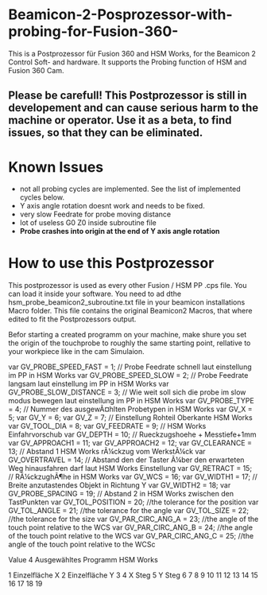 # Beamicon-2-Posprozessor-with-probing-for-Fusion-360-
This is a Postprozessor für Fusion 360 and HSM Works, for the Beamicon 2 Control Soft- and hardware. It supports the Probing function of HSM and Fusion 360 Cam.

## Please be carefull! This Postprozessor is still in developement and can cause serious harm to the machine or operator. Use it as a beta, to find issues, so that they can be eliminated.

# Known Issues

- not all probing cycles are implemented. See the list of implemented cycles below.
- Y axis angle rotation doesnt work and needs to be fixed.
- very slow Feedrate for probe moving distance
- lot of useless G0 Z0 inside subroutine file
- <b>Probe crashes into origin at the end of Y axis angle rotation</b>


# How to use this Postprozessor

This postprozessor is used as every other Fusion / HSM PP .cps file.
You can load it inside your software. You need to ad dthe hsm_probe_beamicon2_subroutine.txt file in your beamicon installations Macro folder.
This file contains the original Beamicon2 Macros, that where edited to fit the Postprozessors output.

Befor starting a created programm on your machine, make shure you set the origin of the touchprobe to roughly the same starting point, rellative to your workpiece like in the cam Simulaion.



var GV_PROBE_SPEED_FAST = 1; // Probe Feedrate schnell laut einstellung im PP in HSM Works
var GV_PROBE_SPEED_SLOW = 2; // Probe Feedrate langsam laut einstellung im PP in HSM Works
var GV_PROBE_SLOW_DISTANCE = 3; // Wie weit soll sich die probe im slow modus bewegen laut einstellung im PP in HSM Works
var GV_PROBE_TYPE = 4; // Nummer des ausgewÃ¤hlten Probetypen in HSM Works
var GV_X = 5; 
var GV_Y = 6; 
var GV_Z = 7; // Einstellung Rohteil Oberkante HSM Works
var GV_TOOL_DIA = 8;
var GV_FEEDRATE = 9; // HSM Works Einfahrvorschub
var GV_DEPTH = 10; // Rueckzugshoehe + Messtiefe+1mm
var GV_APPROACH1 = 11;
var GV_APPROACH2 = 12;
var GV_CLEARANCE = 13; // Abstand 1 HSM Works rÃ¼ckzug vom WerkstÃ¼ck
var GV_OVERTRAVEL = 14; // Abstand den der Taster Ã¼ber den erwarteten Weg hinausfahren darf laut HSM Works Einstellung
var GV_RETRACT = 15; // RÃ¼ckzughÃ¶he in HSM Works
var GV_WCS = 16;
var GV_WIDTH1 = 17; // Breite anzutastendes Objekt in Richtung Y
var GV_WIDTH2 = 18;
var GV_PROBE_SPACING = 19; // Abstand 2 in HSM Works zwischen den TastPunkten
var GV_TOL_POSITION = 20;  //the tolerance for the position
var GV_TOL_ANGLE = 21;  //the tolerance for the angle
var GV_TOL_SIZE = 22;  //the tolerance for the size
var GV_PAR_CIRC_ANG_A = 23; //the angle of the touch point relative to the WCS
var GV_PAR_CIRC_ANG_B = 24; //the angle of the touch point relative to the WCS
var GV_PAR_CIRC_ANG_C = 25; //the angle of the touch point relative to the WCSc


Value 4 Ausgewähltes Programm HSM Works

1 Einzelfläche X
2 Einzelfläche Y
3
4 X Steg
5 Y Steg
6
7
8
9 
10
11
12
13
14
15
16
17
18
19